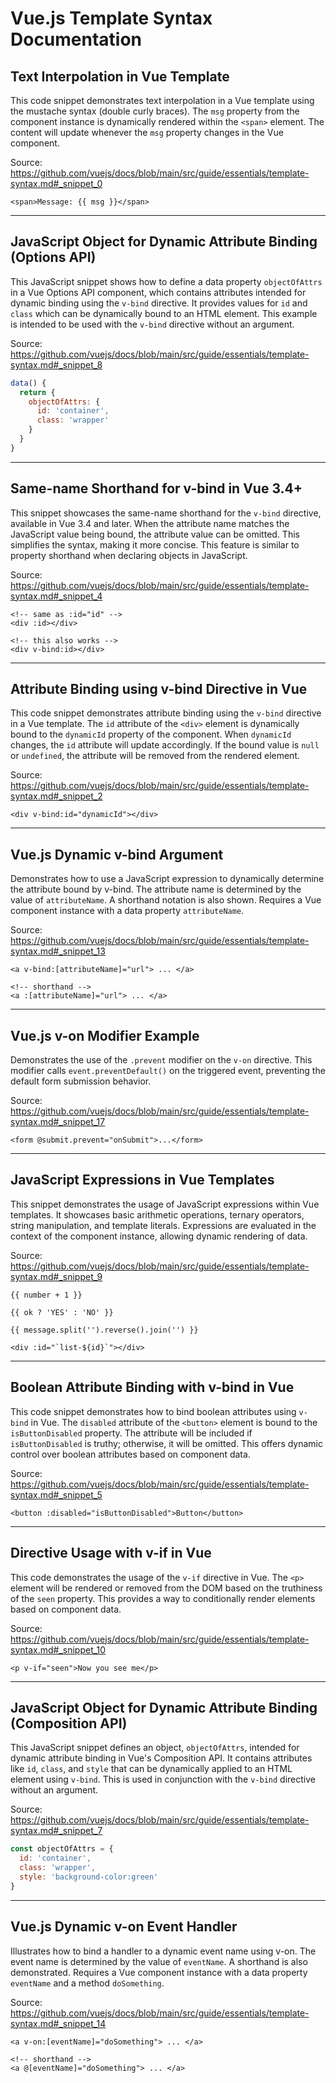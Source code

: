 # Vue.js Template Syntax Documentation

## Text Interpolation in Vue Template

This code snippet demonstrates text interpolation in a Vue template using the mustache syntax (double curly braces). The `msg` property from the component instance is dynamically rendered within the `<span>` element. The content will update whenever the `msg` property changes in the Vue component.

Source: https://github.com/vuejs/docs/blob/main/src/guide/essentials/template-syntax.md#_snippet_0

```vue-html
<span>Message: {{ msg }}</span>
```

---

## JavaScript Object for Dynamic Attribute Binding (Options API)

This JavaScript snippet shows how to define a data property `objectOfAttrs` in a Vue Options API component, which contains attributes intended for dynamic binding using the `v-bind` directive.  It provides values for `id` and `class` which can be dynamically bound to an HTML element.  This example is intended to be used with the `v-bind` directive without an argument.

Source: https://github.com/vuejs/docs/blob/main/src/guide/essentials/template-syntax.md#_snippet_8

```javascript
data() {
  return {
    objectOfAttrs: {
      id: 'container',
      class: 'wrapper'
    }
  }
}
```

---

## Same-name Shorthand for v-bind in Vue 3.4+

This snippet showcases the same-name shorthand for the `v-bind` directive, available in Vue 3.4 and later. When the attribute name matches the JavaScript value being bound, the attribute value can be omitted. This simplifies the syntax, making it more concise. This feature is similar to property shorthand when declaring objects in JavaScript.

Source: https://github.com/vuejs/docs/blob/main/src/guide/essentials/template-syntax.md#_snippet_4

```vue-html
<!-- same as :id="id" -->
<div :id></div>

<!-- this also works -->
<div v-bind:id></div>
```

---

## Attribute Binding using v-bind Directive in Vue

This code snippet demonstrates attribute binding using the `v-bind` directive in a Vue template.  The `id` attribute of the `<div>` element is dynamically bound to the `dynamicId` property of the component. When `dynamicId` changes, the `id` attribute will update accordingly.  If the bound value is `null` or `undefined`, the attribute will be removed from the rendered element.

Source: https://github.com/vuejs/docs/blob/main/src/guide/essentials/template-syntax.md#_snippet_2

```vue-html
<div v-bind:id="dynamicId"></div>
```

---

## Vue.js Dynamic v-bind Argument

Demonstrates how to use a JavaScript expression to dynamically determine the attribute bound by v-bind. The attribute name is determined by the value of `attributeName`. A shorthand notation is also shown. Requires a Vue component instance with a data property `attributeName`.

Source: https://github.com/vuejs/docs/blob/main/src/guide/essentials/template-syntax.md#_snippet_13

```vue-html
<a v-bind:[attributeName]="url"> ... </a>

<!-- shorthand -->
<a :[attributeName]="url"> ... </a>
```

---

## Vue.js v-on Modifier Example

Demonstrates the use of the `.prevent` modifier on the `v-on` directive. This modifier calls `event.preventDefault()` on the triggered event, preventing the default form submission behavior.

Source: https://github.com/vuejs/docs/blob/main/src/guide/essentials/template-syntax.md#_snippet_17

```vue-html
<form @submit.prevent="onSubmit">...</form>
```

---

## JavaScript Expressions in Vue Templates

This snippet demonstrates the usage of JavaScript expressions within Vue templates. It showcases basic arithmetic operations, ternary operators, string manipulation, and template literals. Expressions are evaluated in the context of the component instance, allowing dynamic rendering of data.

Source: https://github.com/vuejs/docs/blob/main/src/guide/essentials/template-syntax.md#_snippet_9

```vue-html
{{ number + 1 }}

{{ ok ? 'YES' : 'NO' }}

{{ message.split('').reverse().join('') }}

<div :id="`list-${id}`"></div>
```

---

## Boolean Attribute Binding with v-bind in Vue

This code snippet demonstrates how to bind boolean attributes using `v-bind` in Vue. The `disabled` attribute of the `<button>` element is bound to the `isButtonDisabled` property. The attribute will be included if `isButtonDisabled` is truthy; otherwise, it will be omitted. This offers dynamic control over boolean attributes based on component data.

Source: https://github.com/vuejs/docs/blob/main/src/guide/essentials/template-syntax.md#_snippet_5

```vue-html
<button :disabled="isButtonDisabled">Button</button>
```

---

## Directive Usage with v-if in Vue

This code demonstrates the usage of the `v-if` directive in Vue.  The `<p>` element will be rendered or removed from the DOM based on the truthiness of the `seen` property.  This provides a way to conditionally render elements based on component data.

Source: https://github.com/vuejs/docs/blob/main/src/guide/essentials/template-syntax.md#_snippet_10

```vue-html
<p v-if="seen">Now you see me</p>
```

---

## JavaScript Object for Dynamic Attribute Binding (Composition API)

This JavaScript snippet defines an object, `objectOfAttrs`, intended for dynamic attribute binding in Vue's Composition API.  It contains attributes like `id`, `class`, and `style` that can be dynamically applied to an HTML element using `v-bind`. This is used in conjunction with the `v-bind` directive without an argument.

Source: https://github.com/vuejs/docs/blob/main/src/guide/essentials/template-syntax.md#_snippet_7

```javascript
const objectOfAttrs = {
  id: 'container',
  class: 'wrapper',
  style: 'background-color:green'
}
```

---

## Vue.js Dynamic v-on Event Handler

Illustrates how to bind a handler to a dynamic event name using v-on. The event name is determined by the value of `eventName`. A shorthand is also demonstrated. Requires a Vue component instance with a data property `eventName` and a method `doSomething`.

Source: https://github.com/vuejs/docs/blob/main/src/guide/essentials/template-syntax.md#_snippet_14

```vue-html
<a v-on:[eventName]="doSomething"> ... </a>

<!-- shorthand -->
<a @[eventName]="doSomething"> ... </a>
```

